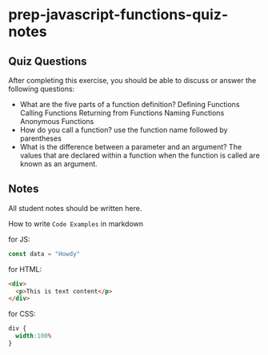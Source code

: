 # prep-javascript-functions-quiz-notes


## Quiz Questions

After completing this exercise, you should be able to discuss or answer the following questions:

- What are the five parts of a function definition?
Defining Functions
Calling Functions
Returning from Functions
Naming Functions
Anonymous Functions
- How do you call a function?
use the function name followed by parentheses
- What is the difference between a parameter and an argument?
The values that are declared within a function when the function is called are known as an argument.

## Notes

All student notes should be written here.


How to write `Code Examples` in markdown

for JS:
```javascript
const data = "Howdy"
```

for HTML:
```html
<div>
  <p>This is text content</p>
</div>
```

for CSS:
```css
div {
  width:100%
}
```
